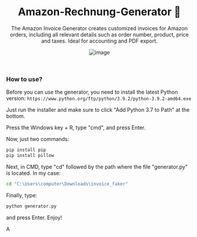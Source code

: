 <br/>
<div align="center">


# Amazon-Rechnung-Generator 📃
The Amazon Invoice Generator creates customized invoices for Amazon orders, including all relevant details such as order number, product, price and taxes. Ideal for accounting and PDF export.

![image](https://i.postimg.cc/hGkh03v2/Rechnung-out.png)

<br/>
<div align="left">

### How to use?
Before you can use the generator, you need to install the latest Python version:
`https://www.python.org/ftp/python/3.9.2/python-3.9.2-amd64.exe`

Just run the installer and make sure to click "Add Python 3.7 to Path" at the bottom.

Press the Windows key + R, type "cmd", and press Enter.

Now, just two commands:

```bash
pip install pip
pip install pillow
```

Next, in CMD, type "cd" followed by the path where the file "generator.py" is located. In my case:

```bash
cd "C:\Users\computer\Downloads\invoice_faker"
```

Finally, type:

```bash
python generator.py
```

and press Enter. Enjoy!

A